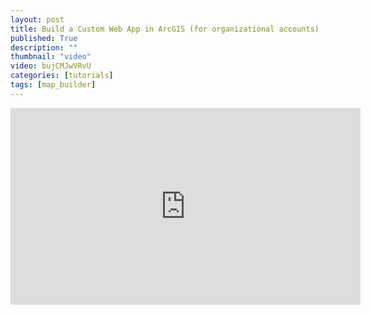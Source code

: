 ```yaml
---
layout: post
title: Build a Custom Web App in ArcGIS (for organizational accounts)
published: True
description: ""
thumbnail: "video"
video: bujCMJwVRvU
categories: [tutorials]
tags: [map_builder]
---
```


<div id="desktopContent" class="content">
  <div class="video">
    <iframe width="560" height="315" src="https://www.youtube.com/embed/bujCMJwVRvU" frameborder="0" allowfullscreen></iframe>
  </div>
</div>

<div id="mobileContent" class="content">
</div>